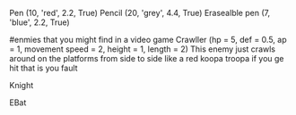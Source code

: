 Pen (10, 'red', 2.2, True)
Pencil (20, 'grey', 4.4, True)
Erasealble pen (7, 'blue', 2.2, True)


#enmies that you might find in a video game 
Crawller (hp = 5, def = 0.5, ap = 1, movement speed = 2, height = 1, length = 2)
  This enemy just crawls around on the platforms from side to side like a red koopa troopa if you ge hit that is you fault 

Knight 

EBat 
